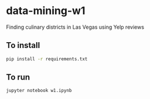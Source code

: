 # data-mining-w1
Finding culinary districts in Las Vegas using Yelp reviews

## To install
```sh
pip install -r requirements.txt
```

## To run
```sh
jupyter notebook w1.ipynb
```

